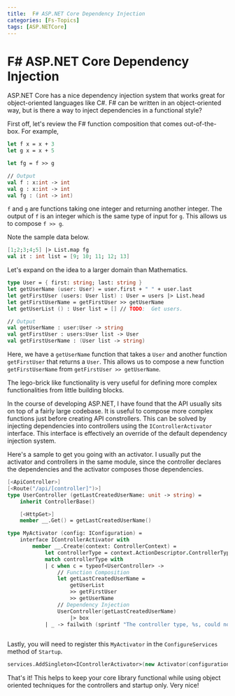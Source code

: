 ```yaml
---
title:  F# ASP.NET Core Dependency Injection
categories: [Fs-Topics]
tags: [ASP.NETCore]
---
```


# F# ASP.NET Core Dependency Injection

ASP.NET Core has a nice dependency injection system that works great for object-oriented languages like C#.  F# can be written in an object-oriented way, but is there a way to inject dependencies in a functional style?

First off, let's review the F# function composition that comes out-of-the-box.  For example, 

```fsharp
let f x = x + 3
let g x = x + 5

let fg = f >> g

// Output
val f : x:int -> int
val g : x:int -> int
val fg : (int -> int)
```

`f` and `g` are functions taking one integer and returning another integer.  The output of `f` is an integer which is the same type of input for `g`.  This allows us to compose `f >> g`.

Note the sample data below.

```fsharp
[1;2;3;4;5] |> List.map fg
val it : int list = [9; 10; 11; 12; 13]
```

Let's expand on the idea to a larger domain than Mathematics.

```fsharp
type User = { first: string; last: string }
let getUserName (user: User) = user.first + " " + user.last
let getFirstUser (users: User list) : User = users |> List.head
let getFirstUserName = getFirstUser >> getUserName
let getUserList () : User list = [] // TODO:  Get users.

// Output
val getUserName : user:User -> string
val getFirstUser : users:User list -> User
val getFirstUserName : (User list -> string)
```

Here, we have a `getUserName` function that takes a `User` and another function `getFirstUser` that returns a `User`.  This allows us to compose a new function `getFirstUserName` from `getFirstUser >> getUserName`.  

The lego-brick like functionality is very useful for defining more complex functionalities from little building blocks.

In the course of developing ASP.NET, I have found that the API usually sits on top of a fairly large codebase.  It is useful to compose more complex functions just before creating API constrollers.  This can be solved by injecting dependencies into controllers using the `IControllerActivator` interface.  This interface is effectively an override of the default dependency injection system.

Here's a sample to get you going with an activator.  I usually put the activator and controllers in the same module, since the controller declares the dependencies and the activator composes those dependencies.

```fsharp
[<ApiController>]
[<Route("/api/[controller]")>]
type UserController (getLastCreatedUserName: unit -> string) =
    inherit ControllerBase()

    [<HttpGet>]
    member __.Get() = getLastCreatedUserName()

type MyActivator (config: IConfiguration) = 
    interface IControllerActivator with
        member __.Create(context: ControllerContext) =
            let controllerType = context.ActionDescriptor.ControllerTypeInfo.AsType()
            match controllerType with 
            | c when c = typeof<UserController> -> 
                // Function Composition
                let getLastCreatedUserName = 
                    getUserList
                    >> getFirstUser
                    >> getUserName
                // Dependency Injection
                UserController(getLastCreatedUserName) 
                    |> box
            | _ -> failwith (sprintf "The controller type, %s, could not be found." controllerType)
        
```

Lastly, you will need to register this `MyActivator` in the `ConfigureServices` method of `Startup`.
```fsharp
services.AddSingleton<IControllerActivator>(new Activator(configuration))
```

That's it!  This helps to keep your core library functional while using object oriented techniques for the controllers and startup only.  Very nice!